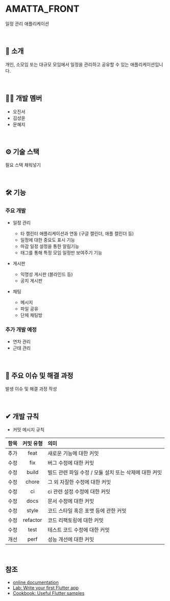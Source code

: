 # AMATTA_FRONT
일정 관리 애플리케이션

<br>

## 📝 소개
개인, 소모임 또는 대규모 모임에서 일정을 관리하고 공유할 수 있는 애플리케이션입니다.

<br>

## 💁‍♂️ 개발 멤버
- 오진서
- 김성윤
- 문혜지

<br>

## ⚙ 기술 스택
필요 스택 채워넣기

<br>

## 🛠 기능
### 주요 개발
- 일정 관리
  - 타 캘린터 애플리케이션과 연동 (구글 캘린더, 애플 캘린더 등)
  - 일정에 대한 중요도 표시 기능
  - 마감 일정 설정을 통한 알림기능
  - 태그를 통해 특정 모임 일정만 보여주기 기능

- 게시판
  - 익명성 게시판 (블라인드 등)
  - 공지 게시판

- 채팅
  - 메시지
  - 파일 공유
  - 단체 채팅방

### 추가 개발 예정
- 연차 관리
- 근태 관리

<br>

## 🤔 주요 이슈 및 해결 과정
발생 이슈 및 해결 과정 작성

<br>

## ✔ 개발 규칙
- 커밋 메시지 규칙

|항목|커밋 유형|의미|
|:---:|:---:|:---|
|추가|feat|새로운 기능에 대한 커밋|
|수정|fix|버그 수정에 대한 커밋|
|수정|build|빌드 관련 파일 수정 / 모듈 설치 또는 삭제에 대한 커밋|
|수정|chore|그 외 자잘한 수정에 대한 커밋|
|수정|ci|ci 관련 설정 수정에 대한 커밋|
|수정|docs|문서 수정에 대한 커밋|
|수정|style|코드 스타일 혹은 포맷 등에 관한 커밋|
|수정|refactor|코드 리팩토링에 대한 커밋|
|수정|test|테스트 코드 수정에 대한 커밋|
|개선|perf|성능 개선에 대한 커밋|

<br>

## 참조
- [online documentation](https://docs.flutter.dev/)
- [Lab: Write your first Flutter app](https://docs.flutter.dev/get-started/codelab)
- [Cookbook: Useful Flutter samples](https://docs.flutter.dev/cookbook)
